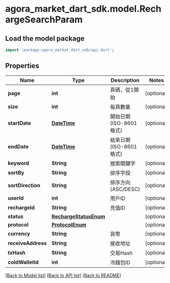 # agora_market_dart_sdk.model.RechargeSearchParam

## Load the model package
```dart
import 'package:agora_market_dart_sdk/api.dart';
```

## Properties
Name | Type | Description | Notes
------------ | ------------- | ------------- | -------------
**page** | **int** | 頁碼，從1開始 | [optional] 
**size** | **int** | 每頁數量 | [optional] 
**startDate** | [**DateTime**](DateTime.md) | 開始日期 (ISO-8601 格式) | [optional] 
**endDate** | [**DateTime**](DateTime.md) | 結束日期 (ISO-8601 格式) | [optional] 
**keyword** | **String** | 搜索關鍵字 | [optional] 
**sortBy** | **String** | 排序字段 | [optional] 
**sortDirection** | **String** | 排序方向 (ASC/DESC) | [optional] 
**userId** | **int** | 用戶ID | [optional] 
**rechargeId** | **String** | 充值ID | [optional] 
**status** | [**RechargeStatusEnum**](RechargeStatusEnum.md) |  | [optional] 
**protocol** | [**ProtocolEnum**](ProtocolEnum.md) |  | [optional] 
**currency** | **String** | 貨幣 | [optional] 
**receiveAddress** | **String** | 接收地址 | [optional] 
**txHash** | **String** | 交易Hash | [optional] 
**coldWalletId** | **int** | 冷錢包ID | [optional] 

[[Back to Model list]](../README.md#documentation-for-models) [[Back to API list]](../README.md#documentation-for-api-endpoints) [[Back to README]](../README.md)



